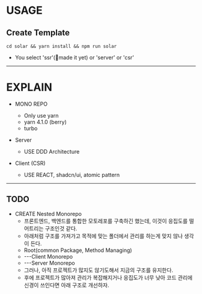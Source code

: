 # USAGE

## Create Template

`cd solar && yarn install && npm run solar`

- You select 'ssr'(🥲made it yet) or 'server' or 'csr'

---

# EXPLAIN

- MONO REPO

  - Only use yarn
  - yarn 4.1.0 (berry)
  - turbo

- Server

  - USE DDD Architecture

- Client (CSR)
  - USE REACT, shadcn/ui, atomic pattern

---

## TODO

- CREATE Nested Monorepo
  - 프론트엔드, 백엔드를 통합한 모토레포를 구축하긴 했는데, 이것이 응집도를 떨어트리는 구조인것 같다.
  - 아래처럼 구조를 가져가고 목적에 맞는 폴더에서 관리를 하는게 맞지 않나 생각이 든다.
  - Root(common Package, Method Managing)
  - ---Client Monorepo
  - ---Server Monorepo
  - 그러나, 아직 프로젝트가 많지도 않기도해서 지금의 구조를 유지한다.
  - 후에 프로젝트가 많아져 관리가 복잡해지거나 응집도가 너무 낮아 코드 관리에 신경이 쓰인다면 아래 구조로 개선하자.
